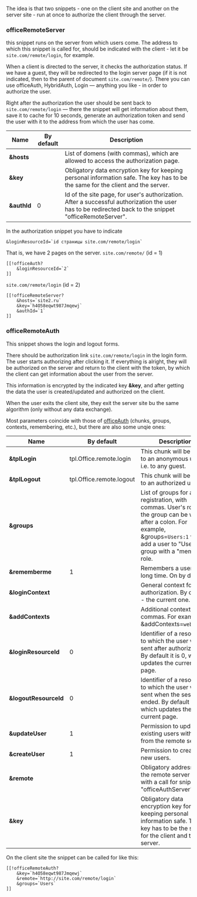 The idea is that two snippets - one on the client site and another on the server site - run at once to authorize the client through the server.

### officeRemoteServer
this snippet runs on the server from which users come.
The address to which this snippet is called for, should be indicated with the client - let it be `site.com/remote/login`, for example.

When a client is directed to the server, it checks the authorization status. If we have a guest, they will be redirected to the login server page (if it is not indicated, then to the parent of document `site.com/remote/`).
There you can use officeAuth, HybridAuth, Login — anything you like - in order to authorize the user.

Right after the authorization the user should be sent back to `site.com/remote/login` — there the snippet will get information about them, save it to cache for 10 seconds, generate an authorization token and send the user with it to the address from which the user has come.

Name       | By default     | Description
----------------|-------------------|------------
**&hosts**		| 					| List of domens (with commas), which are allowed to access the authorization page.
**&key**		| 					| Obligatory data encryption key for keeping personal information safe. The key has to be the same for the client and the server.
**&authId**		| 0					| Id of the site page, for user's authorization. After a successful authorization the user has to be redirected back to the snippet "officeRemoteServer".

In the authorization snippet you have to indicate
```
&loginResourceId=`id страницы site.com/remote/login`
```

That is, we have 2 pages on the server.
`site.com/remote/` (id = 1)
```
[[!officeAuth?
	&loginResourceId=`2`
]]
```

`site.com/remote/login` (id = 2)
```
[[!officeRemoteServer?
	&hosts=`site2.ru`
	&key=`h4O58eqwt987Jmqewj`
	&authId=`1`
]]
```

### officeRemoteAuth
This snippet shows the login and logout forms.

There should be authorization link `site.com/remote/login` in the login form. The user starts authorizing after clicking it.
If everything is alright, they will be authorized on the server and return to the client with the token, by which the client can get information about the user from the server.

This information is encrypted by the indicated key **&key**, and after getting the data the user is created/updated and authorized on the client.

When the user exits the client site, they exit the server site bu the same algorithm (only without any data exchange).

Most parameters coincide with those of [officeAuth][1] (chunks, groups, contexts, remembering, etc.), but there are also some unqie ones:

Name               | By default            | Description
------------------------|---------------------------|------------
**&tplLogin**			| tpl.Office.remote.login	| This chunk will be shown to an anonymous user, i.e. to any guest.
**&tplLogout**			| tpl.Office.remote.logout	| This chunk will be shown to an authorized user.
**&groups**				| 							| List of groups for a user registration, with commas. User's role in the group can be written after a colon. For example, &groups=`Users:1` will add a user to "Users" group with a "member" role.
**&rememberme**			| 1							| Remembers a user for a long time. On by default.
**&loginContext**		| 							| General context for authorization. By default - the current one.
**&addContexts**		| 							| Additional contexts, with commas. For example, &addContexts=`web,ru,en`
**&loginResourceId**	| 0							| Identifier of a resource to which the user will be sent after authorization. By default it is 0, which updates the current page.
**&logoutResourceId**	| 0							| Identifier of a resource to which the user will be sent when the session is ended. By default it is 0, which updates the current page.
**&updateUser**			| 1							| Permission to update existing users with data from the remote server.
**&createUser**			| 1							| Permission to create new users.
**&remote**				| 							| Obligatory address of the remote server page with a call for snippet "officeAuthServer".
**&key**				| 							| Obligatory data encryption key for keeping personal information safe. The key has to be the same for the client and the server.

On the client site the snippet can be called for like this:
```
[[!officeRemoteAuth?
	&key=`h4O58eqwt987Jmqewj`
	&remote=`http://site.com/remote/login`
	&groups=`Users`
]]
```

[1]: /en/components/19_Office/03_Controllers/01_Authorization.md
